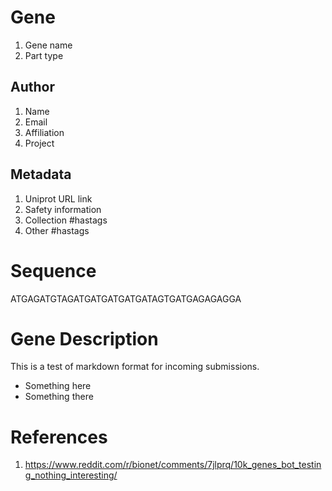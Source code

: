 # Gene
1. Gene name
2. Part type

## Author
1. Name
2. Email
3. Affiliation
4. Project

## Metadata
1. Uniprot URL link
2. Safety information
3. Collection #hastags
4. Other #hastags

# Sequence
ATGAGATGTAGATGATGATGATGATAGTGATGAGAGAGGA

# Gene Description
This is a test of markdown format for incoming submissions.

* Something here
* Something there 

# References
1. https://www.reddit.com/r/bionet/comments/7jlprq/10k_genes_bot_testing_nothing_interesting/


